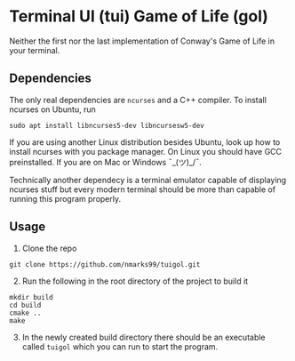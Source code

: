 # Terminal UI (tui) Game of Life (gol)
Neither the first nor the last implementation of Conway's Game of Life in your terminal.

## Dependencies

The only real dependencies are `ncurses` and a C++ compiler.
To install ncurses on Ubuntu, run 
```
sudo apt install libncurses5-dev libncursesw5-dev
```
If you are using another Linux distribution besides Ubuntu, look up how to install 
ncurses with you package manager. On Linux you should have GCC preinstalled.
If you are on Mac or Windows ¯\_(ツ)_/¯.

Technically another dependecy is a terminal emulator capable of displaying ncurses stuff 
but every modern terminal should be more than capable of running this program properly.

## Usage
1. Clone the repo
```
git clone https://github.com/nmarks99/tuigol.git
```
2. Run the following in the root directory of the project to build it 
```
mkdir build 
cd build
cmake ..
make
```
3. In the newly created build directory there should be an executable called `tuigol`
which you can run to start the program.

